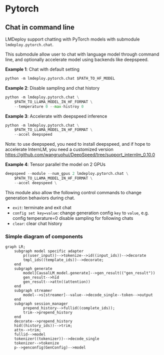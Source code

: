 # Pytorch

## Chat in command line

LMDeploy support chatting with PyTorch models with submodule `lmdeploy.pytorch.chat`.

This submodule allow user to chat with language model through command line, and optionally accelerate model using backends like deepspeed.

**Example 1**: Chat with default setting

```python
python -m lmdeploy.pytorch.chat $PATH_TO_HF_MODEL
```

**Example 2**: Disable sampling and chat history

```python
python -m lmdeploy.pytorch.chat \
    $PATH_TO_LLAMA_MODEL_IN_HF_FORMAT \
    --temperature 0 --max-histroy 0
```

**Example 3**: Accelerate with deepspeed inference

```python
python -m lmdeploy.pytorch.chat \
    $PATH_TO_LLAMA_MODEL_IN_HF_FORMAT \
    --accel deepspeed
```

Note: to use deepspeed, you need to install deepspeed, and if hope to accelerate InternLM, you need a customized version <https://github.com/wangruohui/DeepSpeed/tree/support_internlm_0.10.0>

**Example 4**: Tensor parallel the model on 2 GPUs

```python
deepspeed --module --num_gpus 2 lmdeploy.pytorch.chat \
    $PATH_TO_LLAMA_MODEL_IN_HF_FORMAT \
    --accel deepspeed \
```

This module also allow the following control commands to change generation behaviors during chat.

- `exit`: terminate and exit chat
- `config set key=value`: change generation config `key` to `value`, e.g. config temperature=0 disable sampling for following chats
- `clear`: clear chat history

### Simple diagram of components

```mermaid
graph LR;
    subgraph model specific adapter
        p((user_input))-->tokenize-->id((input_ids))-->decorate
        tmpl_ids((template_ids))-->decorate;
    end
    subgraph generate
        model[CausalLM_model.generate]-->gen_result(("gen_result"))
        gen_result-->hid
        gen_result-->attn((attention))
    end
    subgraph streamer
        model-->s[streamer]--value-->decode_single--token-->output
    end
    subgraph session_manager
        prepend_history-->fullid((complete_ids));
        trim-->prepend_history
    end
    decorate-->prepend_history
    hid((history_ids))-->trim;
    attn-->trim;
    fullid-->model
    tokenizer((tokenizer))-->decode_single
    tokenizer-->tokenize
    p-->genconfig(GenConfig)-->model
```

